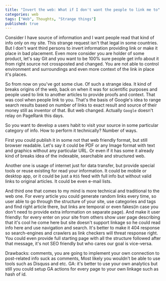 ```yaml
---
title: "Invert the web: What if I don't want the people to link me to"
categories: web
tags: ["Web", Thoughts, "Strange things"]
published: true
---
```


Consider I have source of information and I want people read that kind of info only on my site. This strange request isn't that legal in some countries. But I don't want third persons to invert information providing link or make it place in bad placement. Even more consider you are holder of some product, let's say Git and you want to be 100% sure people get info about it from right source not crossposted and changed. You are not able to control environment and surroundings and even more context of the link in place it's places.

So from now on you've got some clue. Of such a strange idea. It kind of breaks origins of the web, back on when it was for scientific purposes and people used to link to another articles to provide proofs and context. That was cool when people link to you. That's the basis of Google's idea to range search results based on number of links to exact result and source of their money still as inventor of that.
But web changed. Actually `Google` doesn't relay on PageRank this days.

So you want to develop a users habit to visit your source in some particular category of info. How to perform it technically? Number of ways.

First you could publish it in some not that web friendly format, but still browser readable. Let's say it could be PDF or any Image format with text and graphics without any particular URL. Or even if it has some it already kind of breaks idea of the indexable, searchable and structured web.

Another one is usage of internet just for data transfer, but provide special tools or reuse existing for read your information. It could be mobile or desktop app, or it could be just a `RSS` feed with full info but without valid links to original articles. It could be even e-mail lists.

And third one that comes to my mind is more technical and traditional to the web one. For every article you could generate random links every time, so user able to go through the structure of your site, use categories and tags and find right article there, but links are temporal or even fakes(in case you don't need to provide extra information on separate page). And make it user friendly: for every enter on your site from others show user page describing that it's cool he come here but site doesn't support linkage so he could read info here and use navigation and search. It's better to make it 404 response so search-engines and crawlers as link checkers will threat response right. You could even provide full starting page with all the structure followed after that message, it's not SEO friendly but who cares our goal is vice-versa.

Drawbacks:
comments, you are going to implement your own connection to post-related info suck as comments, Most likely you wouldn't be able to use tools such as Disquss and etc.
GA: it's better to use your own analytics but still you could setup GA actions for every page to your own linkage such as hash of id.



